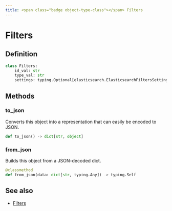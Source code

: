 ```yaml
---
title: <span class="badge object-type-class"></span> Filters
---
```

# <span class="badge object-type-class"></span> Filters

## Definition

```python
class Filters:
    id_val: str
    type_val: str
    settings: typing.Optional[elasticsearch.ElasticsearchFiltersSettings]
```
## Methods

### <span class="badge object-method"></span> to_json

Converts this object into a representation that can easily be encoded to JSON.

```python
def to_json() -> dict[str, object]
```

### <span class="badge object-method"></span> from_json

Builds this object from a JSON-decoded dict.

```python
@classmethod
def from_json(data: dict[str, typing.Any]) -> typing.Self
```

## See also

 * <span class="badge builder"></span> [Filters](./builder-Filters.md)
